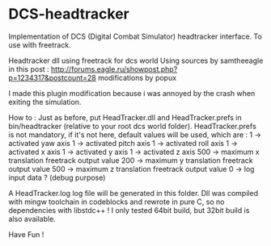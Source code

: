DCS-headtracker
===============

Implementation of DCS (Digital Combat Simulator) headtracker interface. To use with freetrack.

Headtracker dll using freetrack for dcs world
Using sources by samtheeagle in this post : http://forums.eagle.ru/showpost.php?p=1234317&postcount=28
modifications by popux

I made this plugin modification because i was annoyed by the crash when exiting the simulation.

How to :
Just as before, put HeadTracker.dll and HeadTracker.prefs in bin/headtracker (relative to your root dcs world folder).
HeadTracker.prefs is not mandatory, if it's not here, default values will be used, which are :
1 -> activated yaw axis
1 -> activated pitch axis
1 -> activated roll axis
1 -> activated x axis
1 -> activated y axis
1 -> activated z axis
500 -> maximum x translation freetrack output value
200 -> maximum y translation freetrack output value
500 -> maximum z translation freetrack output value
0 -> log input data ? (debug purpose)

A HeadTracker.log log file will be generated in this folder.
Dll was compiled with mingw toolchain in codeblocks and rewrote in pure C, so no dependencies with libstdc++ !
I only tested 64bit build, but 32bit build is also available.

Have Fun !
